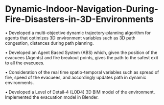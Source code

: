 # Dynamic-Indoor-Navigation-During-Fire-Disasters-in-3D-Environments

• Developed a multi-objective dynamic trajectory-planning algorithm for agents that optimizes 3D environment variables such as 3D path congestion, distances during path planning.

   • Developed an Agent Based System (ABS) which, given the position of the evacuees (Agents) and fire breakout points, gives the path to the safest exit to all the evacuees. 
   
   • Consideration of the real time spatio-temporal variables such as spread of fire, speed of the evacuees, and accordingly updates path in dynamic environments. 
   
   • Developed a Level of Detail-4 (LOD4) 3D BIM model of the environment. Implemented the evacuation model in Blender.
